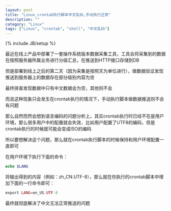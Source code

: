 ```yaml
---
layout: post
title: "Linux_crontab执行脚本中文乱码,手动执行正常"
description: ""
category: "Linux"
tags: ["Linux", "crontab", "shell", "中文乱码"]
---
```

{% include JB/setup %}


最近在线上产品中部署了一套操作系统版本数据采集工具，工具会将采集到的数据在按照服务器所属业务进行分级汇总，在推送到HTTP接口存储到DB

但是部署到线上之后的第二天（因为采集是按照天为单位进行），做数据验证发现推送到服务器上的数据存在部分级别内容为空   

最终排查发现数据中只有中文数据会为空，其他则不会   

而且这种现象只会发生在crontab执行的情况下，手动执行脚本做数据推送则不会有问题  

那么自然而然会想到语言编码的问题分析上，其实crontab执行时已经不在是用户环境，那么很多用户中的配置就会失效，比如用户配置了UTF8的编码，但是crontab执行的时候就可能会变成ISO的编码   

所以要想解决这个问题，那么就在crontab执行脚本的时候保持和用户环境配置一直即可  

在用户环境下执行下面的命令：   

```php
echo $LANG
```   

将输出得到的内容（例如：zh_CN.UTF-8），那么就在你执行的crontab脚本中增加下面的一行命令即可：

```php
export LANG=en_US.UTF-8
```   

最终就彻底解决了中文无法正常推送的问题
